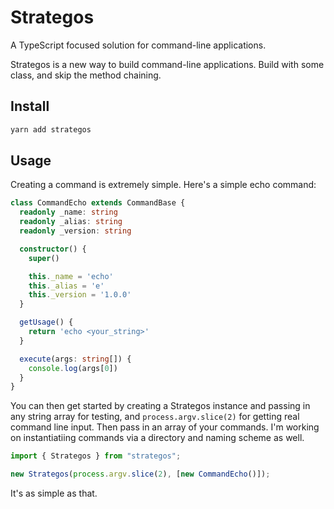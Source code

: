 # Strategos

A TypeScript focused solution for command-line applications.

Strategos is a new way to build command-line applications. Build with some class, and skip the method chaining.

## Install

```bash
yarn add strategos
```

## Usage

Creating a command is extremely simple. Here's a simple echo command:

```typescript
class CommandEcho extends CommandBase {
  readonly _name: string
  readonly _alias: string
  readonly _version: string

  constructor() {
    super()

    this._name = 'echo'
    this._alias = 'e'
    this._version = '1.0.0'
  }

  getUsage() {
    return 'echo <your_string>'
  }

  execute(args: string[]) {
    console.log(args[0])
  }
}
```

You can then get started by creating a Strategos instance and passing in any string array for testing, and `process.argv.slice(2)` for getting real command line input.
Then pass in an array of your commands. I'm working on instantiatiing commands via a directory and naming scheme as well.

```typescript
import { Strategos } from "strategos";

new Strategos(process.argv.slice(2), [new CommandEcho()]);
```

It's as simple as that.
